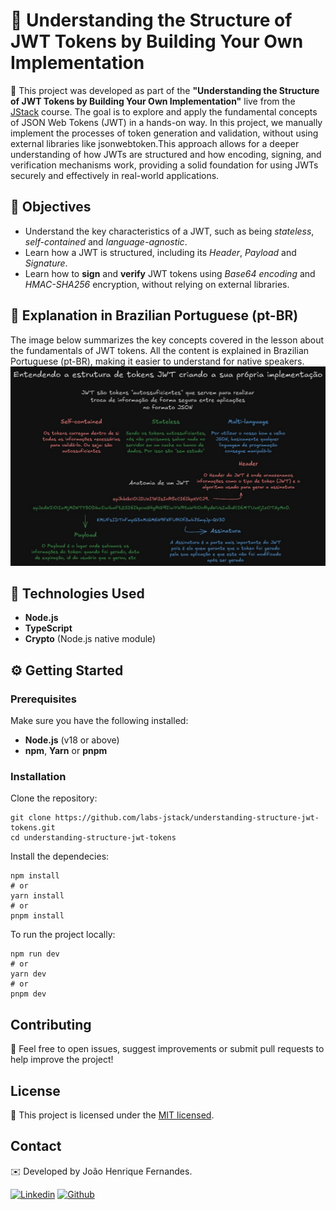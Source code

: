 # 🔐 Understanding the Structure of JWT Tokens by Building Your Own Implementation

 🧩 This project was developed as part of the **"Understanding the Structure of JWT Tokens by Building Your Own Implementation"** live from the [JStack](https://jstack.com.br/) course. The goal is to explore and apply the fundamental concepts of JSON Web Tokens (JWT) in a hands-on way. In this project, we manually implement the processes of token generation and validation, without using external libraries like jsonwebtoken.This approach allows for a deeper understanding of how JWTs are structured and how encoding, signing, and verification mechanisms work, providing a solid foundation for using JWTs securely and effectively in real-world applications.

## 🎯 Objectives

 - Understand the key characteristics of a JWT, such as being *stateless*, *self-contained* and *language-agnostic*.
 - Learn how a JWT is structured, including its *Header*, *Payload* and *Signature*.
 - Learn how to **sign** and **verify** JWT tokens using *Base64 encoding* and *HMAC-SHA256* encryption, without relying on external libraries.


## 📘 Explanation in Brazilian Portuguese (pt-BR)

The image below summarizes the key concepts covered in the lesson about the fundamentals of JWT tokens. All the content is explained in Brazilian Portuguese (pt-BR), making it easier to understand for native speakers.
![Explication](./assets/images/class-explication.jpeg)

## 📄 Technologies Used

 - **Node.js**
 - **TypeScript**
 - **Crypto** (Node.js native module)

## ⚙️ Getting Started

### Prerequisites
Make sure you have the following installed:
 - **Node.js** (v18 or above)
 - **npm**, **Yarn** or **pnpm**

### Installation
Clone the repository:
```
git clone https://github.com/labs-jstack/understanding-structure-jwt-tokens.git
cd understanding-structure-jwt-tokens
```

Install the dependecies:
```
npm install
# or
yarn install
# or
pnpm install
```

To run the project locally:
```
npm run dev
# or
yarn dev
# or
pnpm dev
```

## Contributing
🤝 Feel free to open issues, suggest improvements or submit pull requests to help improve the project!

## License

📝 This project is licensed under the [MIT licensed](https://github.com/nestjs/nest/blob/master/LICENSE).

## Contact
✉️ Developed by João Henrique Fernandes.

[![Linkedin](https://skillicons.dev/icons?i=linkedin)](https://www.linkedin.com/in/joaohenriquefernandes/)
[![Github](https://skillicons.dev/icons?i=github)](https://github.com/joaohenriquefernandes)
